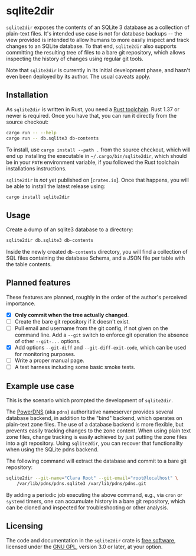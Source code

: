 # sqlite2dir

`sqlite2dir` exposes the contents of an SQLite 3 database as a
collection of plain-text files. It's intended use case is not for
database backups -- the view provided is intended to allow humans to
more easily inspect and track changes to an SQLite database. To that
end, `sqlite2dir` also supports committing the resulting tree of files
to a bare git repository, which allows inspecting the history of
changes using regular git tools.

Note that `sqlite2dir` is currently in its initial development phase,
and hasn't even been deployed by its author. The usual caveats apply.

## Installation

As `sqlite2dir` is written in Rust, you need a [Rust toolchain]. Rust
1.37 or newer is required. Once you have that, you can run it directly
from the source checkout:

```sh
cargo run -- --help
cargo run -- db.sqlite3 db-contents
```

To install, use `cargo install --path .` from the source checkout,
which will end up installing the executable in
`~/.cargo/bin/sqlite2dir`, which should be in your `PATH` environment
variable, if you followed the Rust toolchain installations
instructions.

`sqlite2dir` is *not* yet published on [`crates.io`]. Once that happens,
you will be able to install the latest release using:

```sh
cargo install sqlite2dir
```

## Usage

Create a dump of an sqlite3 database to a directory:

```sh
sqlite2dir db.sqlite3 db-contents
```

Inside the newly created `db-contents` directory, you will find a
collection of SQL files containing the database Schema, and a JSON
file per table with the table contents.

## Planned features

These features are planned, roughly in the order of the author's
perceived importance.

- [X] **Only commit when the tree actually changed**.
- [ ] Create the bare git repository if it doesn't exist.
- [ ] Pull email and username from the git config, if not given on the
      command line. Add a `--git` switch to enforce git operation the
      absence of other `--git-...` options.
- [X] Add options `--git-diff` and `--git-diff-exit-code`, which can
      be used for monitoring purposes.
- [ ] Write a proper manual page.
- [ ] A test harness including some basic smoke tests.

## Example use case

This is the scenario which prompted the development of `sqlite2dir`.

The [PowerDNS] (aka `pdns`) authoritative nameserver
provides several database backend, in addition to the "bind" backend,
which operates on plain-text zone files. The use of a database backend
is more flexible, but prevents easily tracking changes to the zone
content. When using plain text zone files, change tracking is easily
achieved by just putting the zone files into a git repository. Using
`sqlite2dir`, you can recover that functionality when using the SQLite
pdns backend.

The following command will extract the database and commit to a bare
git repository:

```sh
sqlite2dir --git-name="Clara Root" --git-email="root@localhost" \
    /var/lib/pdns/pdns.sqlite3 /var/lib/pdns/pdns.git
```

By adding a periodic job executing the above command, e.g., via `cron`
or `systemd` timers, one can accumulate history in a bare git
repository, which can be cloned and inspected for troubleshooting or
other analysis.

## Licensing

The code and documentation in the `sqlite2dir` crate is [free
software](https://www.gnu.org/philosophy/free-sw.html), licensed under
the [GNU GPL](./LICENSE), version 3.0 or later, at your option.

[Rust toolchain]: https://www.rust-lang.org/tools/install
[PowerDNS]: https://www.powerdns.com/
[crates.io]: https://crates.io/

